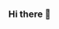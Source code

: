 ### Hi there 👋

<!--
**wlwhs/wlwhs** is a ✨ _special_ ✨ repository because its `README.md` (this file) appears on your GitHub profile.

Here are some ideas to get you started:

[![Solved.ac
프로필](http://mazassumnida.wtf/api/v2/generate_badge?boj={wlwhs})](https://solved.ac/{wlwhs})

- 🔭 I’m currently working on ...
- 🌱 I’m currently learning ...
- 👯 I’m looking to collaborate on ...
- 🤔 I’m looking for help with ...
- 💬 Ask me about ...
- 📫 How to reach me: ...
- 😄 Pronouns: ...
- ⚡ Fun fact: ...
-->

